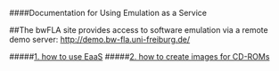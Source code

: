 ####Documentation for Using Emulation as a Service

##The bwFLA site provides access to software emulation via a remote demo server: http://demo.bw-fla.uni-freiburg.de/

#####[1. how to use EaaS](runningEaaS)
#####[2. how to create images for CD-ROMs](imagingCDs)
